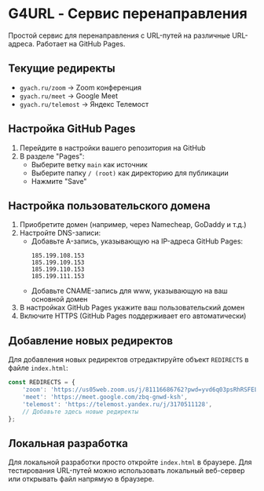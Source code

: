 # G4URL - Сервис перенаправления

Простой сервис для перенаправления с URL-путей на различные URL-адреса. Работает на GitHub Pages.

## Текущие редиректы

- `gyach.ru/zoom` → Zoom конференция
- `gyach.ru/meet` → Google Meet
- `gyach.ru/telemost` → Яндекс Телемост

## Настройка GitHub Pages

1. Перейдите в настройки вашего репозитория на GitHub
2. В разделе "Pages":
   - Выберите ветку `main` как источник
   - Выберите папку `/ (root)` как директорию для публикации
   - Нажмите "Save"

## Настройка пользовательского домена

1. Приобретите домен (например, через Namecheap, GoDaddy и т.д.)
2. Настройте DNS-записи:
   - Добавьте A-запись, указывающую на IP-адреса GitHub Pages:
     ```
     185.199.108.153
     185.199.109.153
     185.199.110.153
     185.199.111.153
     ```
   - Добавьте CNAME-запись для www, указывающую на ваш основной домен
3. В настройках GitHub Pages укажите ваш пользовательский домен
4. Включите HTTPS (GitHub Pages поддерживает его автоматически)

## Добавление новых редиректов

Для добавления новых редиректов отредактируйте объект `REDIRECTS` в файле `index.html`:

```javascript
const REDIRECTS = {
    'zoom': 'https://us05web.zoom.us/j/81116686762?pwd=yvd6q03psRhRSFELyllk9WSEZ52tpI.1',
    'meet': 'https://meet.google.com/zbq-gnwd-ksh',
    'telemost': 'https://telemost.yandex.ru/j/3170511128',
    // Добавьте здесь новые редиректы
};
```

## Локальная разработка

Для локальной разработки просто откройте `index.html` в браузере. Для тестирования URL-путей можно использовать локальный веб-сервер или открывать файл напрямую в браузере.
